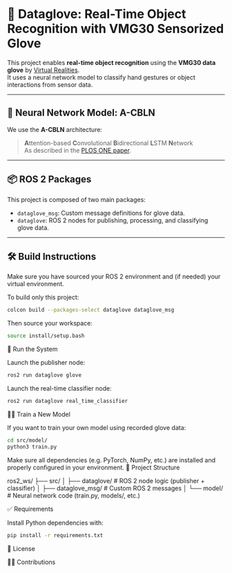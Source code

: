 # 🧤 Dataglove: Real-Time Object Recognition with VMG30 Sensorized Glove

This project enables **real-time object recognition** using the **VMG30 data glove** by [Virtual Realities](https://www.vrealities.com/products/data-gloves/vmg30).  
It uses a neural network model to classify hand gestures or object interactions from sensor data.

---

## 🧠 Neural Network Model: A-CBLN

We use the **A-CBLN** architecture:  
> **A**ttention-based **C**onvolutional **B**idirectional **L**STM **N**etwork  
As described in the [PLOS ONE paper](https://journals.plos.org/plosone/article?id=10.1371/journal.pone.0294174).

---

## 📦 ROS 2 Packages

This project is composed of two main packages:

- `dataglove_msg`: Custom message definitions for glove data.
- `dataglove`: ROS 2 nodes for publishing, processing, and classifying glove data.

---

## 🛠️ Build Instructions

Make sure you have sourced your ROS 2 environment and (if needed) your virtual environment.

To build only this project:

```bash
colcon build --packages-select dataglove dataglove_msg
```

Then source your workspace:
```bash
source install/setup.bash
```

🚀 Run the System

Launch the publisher node:
```bash
ros2 run dataglove glove
```
Launch the real-time classifier node:
```bash
ros2 run dataglove real_time_classifier
```

🏋️‍♂️ Train a New Model

If you want to train your own model using recorded glove data:
```bash
cd src/model/
python3 train.py
```

Make sure all dependencies (e.g. PyTorch, NumPy, etc.) are installed and properly configured in your environment.
📂 Project Structure

ros2_ws/
├── src/
│   ├── dataglove/          # ROS 2 node logic (publisher + classifier)
│   ├── dataglove_msg/      # Custom ROS 2 messages
│   └── model/              # Neural network code (train.py, models/, etc.)

✅ Requirements

Install Python dependencies with:
```bash
pip install -r requirements.txt
```

📄 License


🙋‍♂️ Contributions

